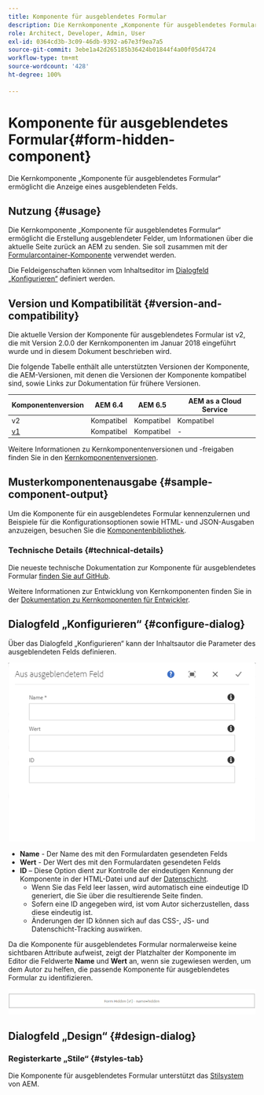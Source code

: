 ```yaml
---
title: Komponente für ausgeblendetes Formular
description: Die Kernkomponente „Komponente für ausgeblendetes Formular“ ermöglicht die Anzeige eines ausgeblendeten Felds.
role: Architect, Developer, Admin, User
exl-id: 0364cd3b-3c09-46db-9392-a67e3f9ea7a5
source-git-commit: 3ebe1a42d265185b36424b01844f4a00f05d4724
workflow-type: tm+mt
source-wordcount: '428'
ht-degree: 100%

---
```


# Komponente für ausgeblendetes Formular{#form-hidden-component}

Die Kernkomponente „Komponente für ausgeblendetes Formular“ ermöglicht die Anzeige eines ausgeblendeten Felds.

## Nutzung {#usage}

Die Kernkomponente „Komponente für ausgeblendetes Formular“ ermöglicht die Erstellung ausgeblendeter Felder, um Informationen über die aktuelle Seite zurück an AEM zu senden. Sie soll zusammen mit der [Formularcontainer-Komponente](form-container.md) verwendet werden.

Die Feldeigenschaften können vom Inhaltseditor im [Dialogfeld „Konfigurieren“](form-hidden.md) definiert werden.

## Version und Kompatibilität {#version-and-compatibility}

Die aktuelle Version der Komponente für ausgeblendetes Formular ist v2, die mit Version 2.0.0 der Kernkomponenten im Januar 2018 eingeführt wurde und in diesem Dokument beschrieben wird.

Die folgende Tabelle enthält alle unterstützten Versionen der Komponente, die AEM-Versionen, mit denen die Versionen der Komponente kompatibel sind, sowie Links zur Dokumentation für frühere Versionen.

| Komponentenversion | AEM 6.4 | AEM 6.5 | AEM as a Cloud Service |
|--- |--- |--- |---|
| v2 | Kompatibel | Kompatibel | Kompatibel |
| [v1](/help/components/v1/form-hidden-v1.md) | Kompatibel | Kompatibel | - |

Weitere Informationen zu Kernkomponentenversionen und -freigaben finden Sie in den [Kernkomponentenversionen](/help/versions.md).

## Musterkomponentenausgabe {#sample-component-output}

Um die Komponente für ein ausgeblendetes Formular kennenzulernen und Beispiele für die Konfigurationsoptionen sowie HTML- und JSON-Ausgaben anzuzeigen, besuchen Sie die [Komponentenbibliothek](https://adobe.com/go/aem_cmp_library_form_hidden_de).

### Technische Details {#technical-details}

Die neueste technische Dokumentation zur Komponente für ausgeblendetes Formular [finden Sie auf GitHub](https://adobe.com/go/aem_cmp_tech_form_hidden_v2_de).

Weitere Informationen zur Entwicklung von Kernkomponenten finden Sie in der [Dokumentation zu Kernkomponenten für Entwickler](/help/developing/overview.md).

## Dialogfeld „Konfigurieren“  {#configure-dialog}

Über das Dialogfeld „Konfigurieren“ kann der Inhaltsautor die Parameter des ausgeblendeten Felds definieren.

![„Ausgeblendetes Formular“ im Dialogfeld „Bearbeiten“](/help/assets/form-hidden-edit.png)

* **Name** - Der Name des mit den Formulardaten gesendeten Felds
* **Wert** - Der Wert des mit den Formulardaten gesendeten Felds
* **ID** – Diese Option dient zur Kontrolle der eindeutigen Kennung der Komponente in der HTML-Datei und auf der [Datenschicht](/help/developing/data-layer/overview.md).
   * Wenn Sie das Feld leer lassen, wird automatisch eine eindeutige ID generiert, die Sie über die resultierende Seite finden.
   * Sofern eine ID angegeben wird, ist vom Autor sicherzustellen, dass diese eindeutig ist.
   * Änderungen der ID können sich auf das CSS-, JS- und Datenschicht-Tracking auswirken.

Da die Komponente für ausgeblendetes Formular normalerweise keine sichtbaren Attribute aufweist, zeigt der Platzhalter der Komponente im Editor die Feldwerte **Name** und **Wert** an, wenn sie zugewiesen werden, um dem Autor zu helfen, die passende Komponente für ausgeblendetes Formular zu identifizieren.

![Beispiel einer Komponente für ein ausgeblendetes Formular](/help/assets/form-hidden-example.png)

## Dialogfeld „Design“  {#design-dialog}

### Registerkarte „Stile“  {#styles-tab}

Die Komponente für ausgeblendetes Formular unterstützt das [Stilsystem](/help/get-started/authoring.md#component-styling) von AEM.
